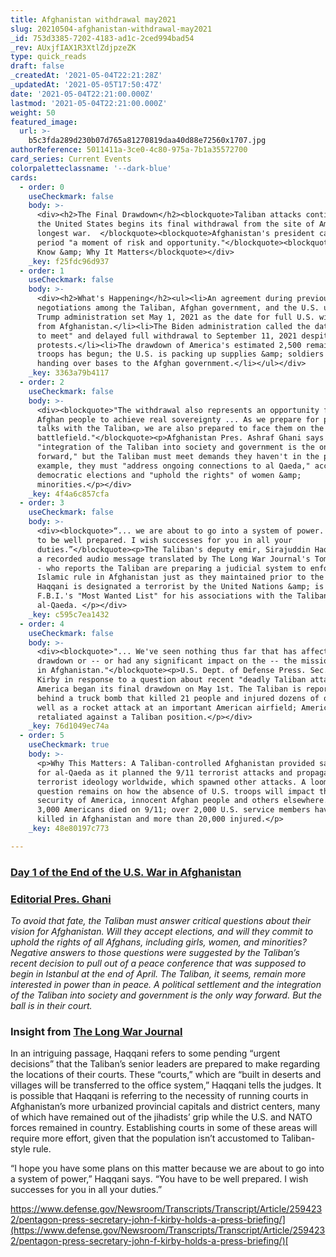 ```yaml
---
title: Afghanistan withdrawal may2021
slug: 20210504-afghanistan-withdrawal-may2021
_id: 753d3385-7202-4183-ad1c-2ced994bad54
_rev: AUxjfIAX1R3XtlZdjpzeZK
type: quick_reads
draft: false
_createdAt: '2021-05-04T22:21:28Z'
_updatedAt: '2021-05-05T17:50:47Z'
date: '2021-05-04T22:21:00.000Z'
lastmod: '2021-05-04T22:21:00.000Z'
weight: 50
featured_image:
  url: >-
    b5c3fda289d230b07d765a81270819daa40d88e72560x1707.jpg
authorReference: 5011411a-3ce0-4c80-975a-7b1a35572700
card_series: Current Events
colorpaletteclassname: '--dark-blue'
cards:
  - order: 0
    useCheckmark: false
    body: >-
      <div><h2>The Final Drawdown</h2><blockquote>Taliban attacks continue as
      the United States begins its final withdrawal from the site of America's
      longest war.  </blockquote><blockquote>Afghanistan's president calls this
      period "a moment of risk and opportunity."</blockquote><blockquote>What To
      Know &amp; Why It Matters</blockquote></div>
    _key: f25fdc96d937
  - order: 1
    useCheckmark: false
    body: >-
      <div><h2>What's Happening</h2><ul><li>An agreement during previous
      negotiations among the Taliban, Afghan government, and the U.S. under the
      Trump administration set May 1, 2021 as the date for full U.S. withdrawal
      from Afghanistan.</li><li>The Biden administration called the date "hard
      to meet" and delayed full withdrawal to September 11, 2021 despite Taliban
      protests.</li><li>The drawdown of America's estimated 2,500 remaining
      troops has begun; the U.S. is packing up supplies &amp; soldiers and
      handing over bases to the Afghan government.</li></ul></div>
    _key: 3363a79b4117
  - order: 2
    useCheckmark: false
    body: >-
      <div><blockquote>"The withdrawal also represents an opportunity for the
      Afghan people to achieve real sovereignty ... As we prepare for peace
      talks with the Taliban, we are also prepared to face them on the
      battlefield."</blockquote><p>Afghanistan Pres. Ashraf Ghani says
      "integration of the Taliban into society and government is the only way
      forward," but the Taliban must meet demands they haven't in the past - for
      example, they must "address ongoing connections to al Qaeda," accept
      democratic elections and "uphold the rights" of women &amp;
      minorities.</p></div>
    _key: 4f4a6c857cfa
  - order: 3
    useCheckmark: false
    body: >-
      <div><blockquote>“... we are about to go into a system of power. You have
      to be well prepared. I wish successes for you in all your
      duties.”</blockquote><p>The Taliban's deputy emir, Sirajuddin Haqqani, in
      a recorded audio message translated by The Long War Journal's Tom Joscelyn
      - who reports the Taliban are preparing a judicial system to enforce
      Islamic rule in Afghanistan just as they maintained prior to the war.
      Haqqani is designated a terrorist by the United Nations &amp; is on the
      F.B.I.'s "Most Wanted List" for his associations with the Taliban and
      al-Qaeda. </p></div>
    _key: c595c7ea1432
  - order: 4
    useCheckmark: false
    body: >-
      <div><blockquote>"... We've seen nothing thus far that has affected the
      drawdown or -- or had any significant impact on the -- the mission at hand
      in Afghanistan."</blockquote><p>U.S. Dept. of Defense Press. Sec. John
      Kirby in response to a question about recent "deadly Taliban attacks" as
      America began its final drawdown on May 1st. The Taliban is reportedly
      behind a truck bomb that killed 21 people and injured dozens of others, as
      well as a rocket attack at an important American airfield; America
      retaliated against a Taliban position.</p></div>
    _key: 76d1049ec74a
  - order: 5
    useCheckmark: true
    body: >-
      <p>Why This Matters: A Taliban-controlled Afghanistan provided safe haven
      for al-Qaeda as it planned the 9/11 terrorist attacks and propagated
      terrorist ideology worldwide, which spawned other attacks. A looming
      question remains on how the absence of U.S. troops will impact the
      security of America, innocent Afghan people and others elsewhere. Nearly
      3,000 Americans died on 9/11; over 2,000 U.S. service members have been
      killed in Afghanistan and more than 20,000 injured.</p>
    _key: 48e80197c773

---
```

### [Day 1 of the End of the U.S. War in Afghanistan](https://www.nytimes.com/2021/05/03/world/asia/afghanistan-us-military-withdrawal.html)

### [Editorial Pres. Ghani](https://www.foreignaffairs.com/articles/afghanistan/2021-05-04/ashraf-ghani-afghanistan-moment-risk-and-opportunity)

_To avoid that fate, the Taliban must answer critical questions about their vision for Afghanistan. Will they accept elections, and will they commit to uphold the rights of all Afghans, including girls, women, and minorities? Negative answers to those questions were suggested by the Taliban’s recent decision to pull out of a peace conference that was supposed to begin in Istanbul at the end of April. The Taliban, it seems, remain more interested in power than in peace. A political settlement and the integration of the Taliban into society and government is the only way forward. But the ball is in their court._

### Insight from [The Long War Journal](https://www.longwarjournal.org/archives/2021/04/talibans-deputy-leader-stresses-importance-of-judges-in-the-islamic-emirate.php)

In an intriguing passage, Haqqani refers to some pending “urgent decisions” that the Taliban’s senior leaders are prepared to make regarding the locations of their courts. These “courts,” which are “built in deserts and villages will be transferred to the office system,” Haqqani tells the judges. It is possible that Haqqani is referring to the necessity of running courts in Afghanistan’s more urbanized provincial capitals and district centers, many of which have remained out of the jihadists’ grip while the U.S. and NATO forces remained in country. Establishing courts in some of these areas will require more effort, given that the population isn’t accustomed to Taliban-style rule.

“I hope you have some plans on this matter because we are about to go into a system of power,” Haqqani says. “You have to be well prepared. I wish successes for you in all your duties.”



[https://www.defense.gov/Newsroom/Transcripts/Transcript/Article/2594232/pentagon-press-secretary-john-f-kirby-holds-a-press-briefing/](https://www.defense.gov/Newsroom/Transcripts/Transcript/Article/2594232/pentagon-press-secretary-john-f-kirby-holds-a-press-briefing/)[  
](https://www.defense.gov/Newsroom/Transcripts/Transcript/Article/2594232/pentagon-press-secretary-john-f-kirby-holds-a-press-briefing/)
